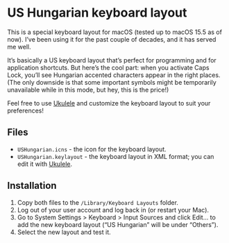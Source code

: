 # US Hungarian keyboard layout

This is a special keyboard layout for macOS (tested up to macOS 15.5 as of now). I’ve been using it for the past couple of decades, and it has served me well.

It’s basically a US keyboard layout that’s perfect for programming and for application shortcuts. But here’s the cool part: when you activate Caps Lock, you’ll see Hungarian accented characters appear in the right places. (The only downside is that some important symbols might be temporarily unavailable while in this mode, but hey, this is the price!)

Feel free to use [Ukulele] and customize the keyboard layout to suit your preferences!

## Files

- `USHungarian.icns` - the icon for the keyboard layout.
- `USHungarian.keylayout` - the keyboard layout in XML format; you can edit it with [Ukulele].

## Installation

1. Copy both files to the `/Library/Keyboard Layouts` folder.
1. Log out of your user account and log back in (or restart your Mac).
1. Go to System Settings > Keyboard > Input Sources and click Edit… to add the new keyboard layout (“US Hungarian” will be under “Others”).
1. Select the new layout and test it.

[Ukulele]: https://software.sil.org/ukelele/
